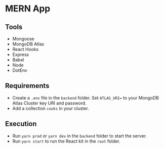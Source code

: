 # MERN App

## Tools

- Mongoose
- MongoDB Atlas
- React Hooks
- Express
- Babel
- Node
- DotEnv

## Requirements

- Create a `.env` file in the `backend` folder. Set `ATLAS_URI=` to your MongoDB Atlas Cluster key URI and password.
- Add a collection `cooks` in your cluster.

## Execution

- Run `yarn prod` or `yarn dev` in the `backend` folder to start the server.
- Run `yarn start` to run the React kit in the `root` folder.

